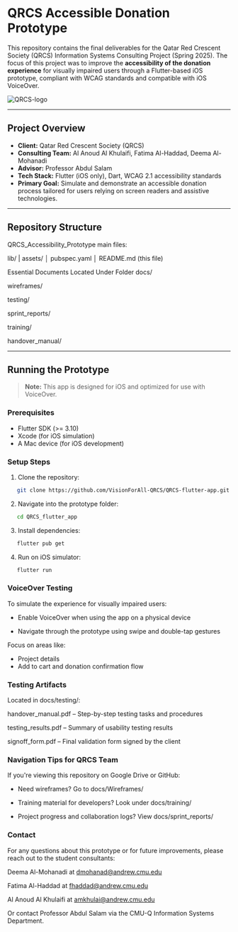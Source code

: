 # QRCS Accessible Donation Prototype

This repository contains the final deliverables for the Qatar Red Crescent Society (QRCS) Information Systems Consulting Project (Spring 2025). The focus of this project was to improve the **accessibility of the donation experience** for visually impaired users through a Flutter-based iOS prototype, compliant with WCAG standards and compatible with iOS VoiceOver.

![QRCS-logo](https://github.com/user-attachments/assets/cdd14052-6f96-4c4a-ba15-64498580ed82)

---

## Project Overview

- **Client:** Qatar Red Crescent Society (QRCS)  
- **Consulting Team:** Al Anoud Al Khulaifi, Fatima Al-Haddad, Deema Al-Mohanadi  
- **Advisor:** Professor Abdul Salam  
- **Tech Stack:** Flutter (iOS only), Dart, WCAG 2.1 accessibility standards  
- **Primary Goal:** Simulate and demonstrate an accessible donation process tailored for users relying on screen readers and assistive technologies.

---

## Repository Structure
QRCS_Accessibility_Prototype main files:

lib/ | assets/ │ pubspec.yaml │ README.md (this file)

Essential Documents Located Under Folder docs/

wireframes/ 

testing/

sprint_reports/ 

training/ 

handover_manual/ 

---

## Running the Prototype

> **Note:** This app is designed for iOS and optimized for use with VoiceOver.

### Prerequisites

- Flutter SDK (>= 3.10)
- Xcode (for iOS simulation)
- A Mac device (for iOS development)

### Setup Steps

1. Clone the repository:
```bash
   git clone https://github.com/VisionForAll-QRCS/QRCS-flutter-app.git 
```

2. Navigate into the prototype folder:
```bash
   cd QRCS_flutter_app
```

3. Install dependencies:
```bash
   flutter pub get
```

4. Run on iOS simulator:
```bash
   flutter run
```
### VoiceOver Testing

To simulate the experience for visually impaired users:

- Enable VoiceOver when using the app on a physical device

- Navigate through the prototype using swipe and double-tap gestures

Focus on areas like:
- Project details
- Add to cart and donation confirmation flow

### Testing Artifacts
Located in docs/testing/:

handover_manual.pdf – Step-by-step testing tasks and procedures

testing_results.pdf – Summary of usability testing results

signoff_form.pdf – Final validation form signed by the client

### Navigation Tips for QRCS Team
If you're viewing this repository on Google Drive or GitHub:

- Need wireframes? Go to docs/Wireframes/

- Training material for developers? Look under docs/training/

- Project progress and collaboration logs? View docs/sprint_reports/

### Contact
For any questions about this prototype or for future improvements, please reach out to the student consultants:

Deema Al-Mohanadi at dmohanad@andrew.cmu.edu

Fatima Al-Haddad at fhaddad@andrew.cmu.edu

Al Anoud Al Khulaifi at amkhulai@andrew.cmu.edu

Or contact Professor Abdul Salam via the CMU-Q Information Systems Department.
